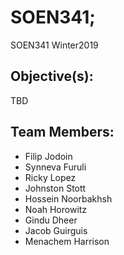 # SOEN341;
SOEN341 Winter2019

## Objective(s):
TBD

## Team Members:
- Filip Jodoin
- Synneva Furuli
- Ricky Lopez
- Johnston Stott
- Hossein Noorbakhsh
- Noah Horowitz
- Gindu Dheer
- Jacob Guirguis
- Menachem Harrison
